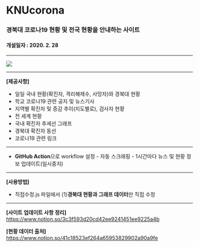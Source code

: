 # KNUcorona

<h3> 경북대 코로나19 현황 및 전국 현황을 안내하는 사이트 </h3>
<h4> 개설일자 : 2020. 2. 28 </h4>

------

![](https://i.imgur.com/ep4DbbX.png)

------

**[제공사항]**

* 일일 국내 현황(확진자, 격리해제수, 사망자)와 경북대 현황
* 학교 코로나19 관련 공지 및 뉴스기사
* 지역별 확진자 및 증감 추이(지도별로), 검사자 현황
* 전 세계 현황
* 국내 확진자 추세선 그래프
* 경북대 확진자 동선
* 코로나19 관련 링크

------

* **GitHub Action**으로 workflow 설정 - 자동 스크래핑 - 1시간마다 뉴스 및 현황 정보 업데이트(일시중지)

------

**[사용방법]**
* 직접수정.js 파일에서 (1)**경북대 현황과 그래프 데이터**만 직접 수정

------


**[사이트 업데이트 사항 정리]**
https://www.notion.so/3c3f593d20cd42ee9241451ee9225a4b


**[현황 데이터 출처]**
https://www.notion.so/41c18523ef264a65953829902a90a9fe
